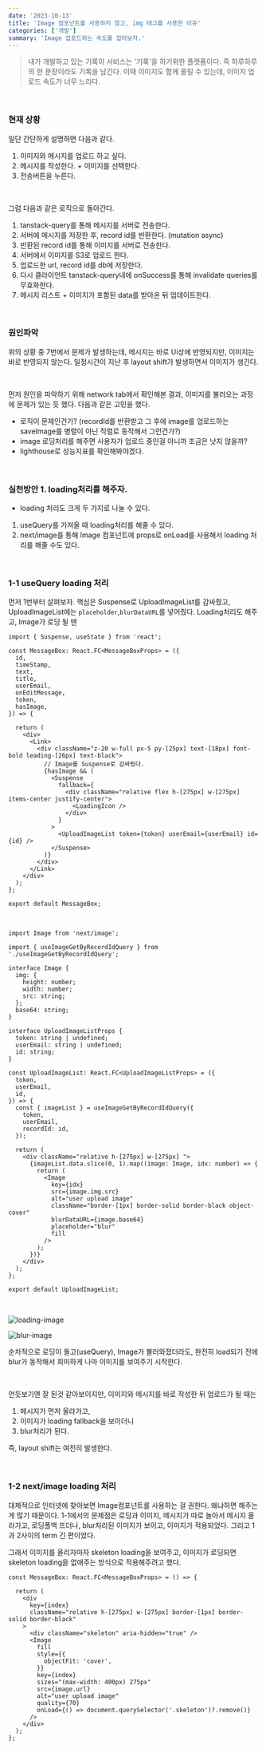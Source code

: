 ```yaml
---
date: '2023-10-13'
title: 'Image 컴포넌트를 사용하지 않고, img 태그를 사용한 이유'
categories: ['개발']
summary: 'Image 업로드하는 속도를 잡아보자.'
---
```


> 내가 개발하고 있는 기록이 서비스는 '기록'을 하기위한 플랫폼이다.
> 즉 하루하루의 한 문장이라도 기록을 남긴다.
> 이때 이미지도 함께 올릴 수 있는데, 이미지 업로드 속도가 너무 느리다.

<br>

### 현재 상황

일단 간단하게 설명하면 다음과 같다.

1. 이미지와 메시지를 업로드 하고 싶다.
2. 메시지를 작성한다. + 이미지를 선택한다.
3. 전송버튼을 누른다.

<br>

그럼 다음과 같은 로직으로 돌아간다.

1. tanstack-query를 통해 메시지를 서버로 전송한다.
2. 서버에 메시지를 저장한 후, record id를 반환한다. (mutation async)
3. 반환된 record id를 통해 이미지를 서버로 전송한다.
4. 서버에서 이미지를 S3로 업로드 한다.
5. 업로드한 url, record id를 db에 저장한다.
6. 다시 클라이언트 tanstack-query내에 onSuccess를 통해 invalidate queries를 무효화한다.
7. 메시지 리스트 + 이미지가 포함된 data를 받아온 뒤 업데이트한다.

<br>

### 원인파악

위의 상황 중 7번에서 문제가 발생하는데, 메시지는 바로 Ui상에 반영되지만, 이미지는 바로 반영되지 않는다.
일정시간이 지난 후 layout shift가 발생하면서 이미지가 생긴다.

<br>

먼저 원인을 파악하기 위해 network tab에서 확인해본 결과, 이미지를 불러오는 과정에 문제가 있는 듯 했다.
다음과 같은 고민을 했다.

- 로직이 문제인건가? (recordId를 반환받고 그 후에 image를 업로드하는 saveImage를 병렬이 아닌 직렬로 동작해서 그런건가?)
- image 로딩처리를 해주면 사용자가 업로드 중인걸 아니까 조금은 낫지 않을까?
- lighthouse로 성능지표를 확인해봐야겠다.

<br>

### 실천방안 1. loading처리를 해주자.

- loading 처리도 크게 두 가지로 나눌 수 있다.

1. useQuery를 가져올 때 loading처리를 해줄 수 있다.
2. next/image를 통해 Image 컴포넌트에 props로 onLoad를 사용해서 loading 처리를 해줄 수도 있다.

<br>

### 1-1 useQuery loading 처리

먼저 1번부터 살펴보자.
핵심은 Suspense로 UploadImageList를 감싸줬고, UploadImageList에는 `placeholder`,`blurDataURL`를 넣어줬다.
Loading처리도 해주고, Image가 로딩 될 땐

```TSX
import { Suspense, useState } from 'react';

const MessageBox: React.FC<MessageBoxProps> = ({
  id,
  timeStamp,
  text,
  title,
  userEmail,
  onEditMessage,
  token,
  hasImage,
}) => {

  return (
    <div>
      <Link>
        <div className="z-20 w-full px-5 py-[25px] text-[18px] font-bold leading-[26px] text-black">
          // Image를 Suspense로 감싸줬다.
          {hasImage && (
            <Suspense
              fallback={
                <div className="relative flex h-[275px] w-[275px] items-center justify-center">
                  <LoadingIcon />
                </div>
              }
            >
              <UploadImageList token={token} userEmail={userEmail} id={id} />
            </Suspense>
          )}
        </div>
      </Link>
    </div>
  );
};

export default MessageBox;
```

<br>

```TSX
import Image from 'next/image';

import { useImageGetByRecordIdQuery } from './useImageGetByRecordIdQuery';

interface Image {
  img: {
    height: number;
    width: number;
    src: string;
  };
  base64: string;
}

interface UploadImageListProps {
  token: string | undefined;
  userEmail: string | undefined;
  id: string;
}

const UploadImageList: React.FC<UploadImageListProps> = ({
  token,
  userEmail,
  id,
}) => {
  const { imageList } = useImageGetByRecordIdQuery({
    token,
    userEmail,
    recordId: id,
  });

  return (
    <div className="relative h-[275px] w-[275px] ">
      {imageList.data.slice(0, 1).map((image: Image, idx: number) => {
        return (
          <Image
            key={idx}
            src={image.img.src}
            alt="user upload image"
            className="border-[1px] border-solid border-black object-cover"
            blurDataURL={image.base64}
            placeholder="blur"
            fill
          />
        );
      })}
    </div>
  );
};

export default UploadImageList;
```

<br>

![loading-image](./loading-image.png)

![blur-image](./blur-image.png)

순차적으로 로딩이 돌고(useQuery), Image가 불러와졌더라도, 완전히 load되기 전에 blur가 동작해서 희미하게 나마 이미지를 보여주기 시작한다.

<br>

언듯보기엔 잘 된것 같아보이지만, 이미지와 메시지를 바로 작성한 뒤 업로드가 될 때는

1. 메시지가 먼저 올라가고,
2. 이미지가 loading fallback을 보이더니
3. blur처리가 된다.

즉, layout shift는 여전히 발생한다.

<br>

### 1-2 next/image loading 처리

대체적으로 인터넷에 찾아보면 Image컴포넌트를 사용하는 걸 권한다. 왜냐하면 해주는게 많기 때문이다.
1-1에서의 문제점은 로딩과 이미지, 메시지가 따로 놀아서 메시지 올라가고, 로딩폴백 뜨더나, blur처리된 이미지가 보이고, 이미지가 적용되었다.
그리고 1과 2사이의 term 긴 편이었다.

그래서 이미지를 올리자마자 skeleton loading을 보여주고, 이미지가 로딩되면 skeleton loading을 없애주는 방식으로 적용해주려고 했다.

```TSX
const MessageBox: React.FC<MessageBoxProps> = () => {

  return (
    <div
      key={index}
      className="relative h-[275px] w-[275px] border-[1px] border-solid border-black"
    >
      <div className="skeleton" aria-hidden="true" />
      <Image
        fill
        style={{
          objectFit: 'cover',
        }}
        key={index}
        sizes="(max-width: 400px) 275px"
        src={image.url}
        alt="user upload image"
        quality={70}
        onLoad={() => document.querySelector('.skeleton')?.remove()}
      />
    </div>
  );
};
```
